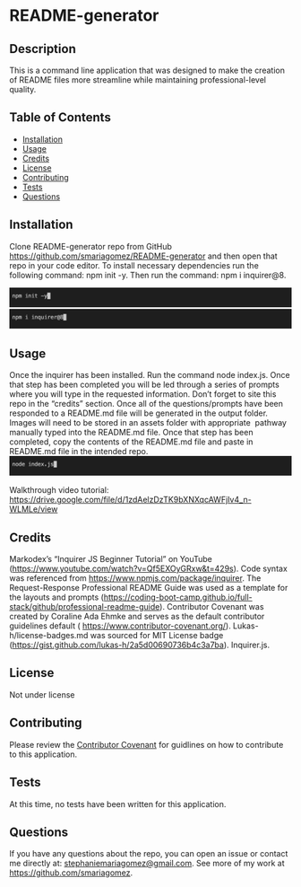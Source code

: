 # README-generator


  
  ## Description
  This is a command line application that was designed to make the creation of README files more streamline while maintaining professional-level quality.
  
  ## Table of Contents
  
  - [Installation](#installation)
  - [Usage](#usage)
  - [Credits](#credits)
  - [License](#license)
  - [Contributing](#contributing)
  - [Tests](#tests)
  - [Questions](#questions)
  
  ## Installation
  Clone README-generator repo from GitHub https://github.com/smariagomez/README-generator and then open that repo in your code editor. To install necessary dependencies run the following command: npm init -y. Then run the command: npm i inquirer@8.

<img src="./assets/screenshot1.jpg">
<img src="./assets/screenshot2.jpg">
  
  ## Usage
  Once the inquirer has been installed. Run the command node index.js. Once that step has been completed you will be led through a series of prompts where you will type in the requested information. Don’t forget to site this repo in the “credits” section. Once all of the questions/prompts have been responded to a README.md file will be generated in the output folder. Images will need to be stored in an assets folder with appropriate <img src> pathway manually typed into the README.md file. Once that step has been completed, copy the contents of the README.md file and paste in README.md file in the intended repo.
<img src="./assets/screenshot3.jpg">

  Walkthrough video tutorial: https://drive.google.com/file/d/1zdAelzDzTK9bXNXqcAWFjIv4_n-WLMLe/view
      
  ## Credits
  Markodex’s “Inquirer JS Beginner Tutorial” on YouTube  (https://www.youtube.com/watch?v=Qf5EXOyGRxw&t=429s).  Code syntax was referenced from https://www.npmjs.com/package/inquirer. The Request-Response Professional README Guide was used as a template for the layouts and prompts (https://coding-boot-camp.github.io/full-stack/github/professional-readme-guide). Contributor Covenant was created by Coraline Ada Ehmke and serves as the default contributor guidelines default ( https://www.contributor-covenant.org/). Lukas-h/license-badges.md was sourced for MIT License badge (https://gist.github.com/lukas-h/2a5d00690736b4c3a7ba). Inquirer.js.
  
  ## License

  Not under license
  
  ## Contributing
   Please review the [Contributor Covenant](https://www.contributor-covenant.org/) for guidlines on how to contribute to this application.
  
  ## Tests
  At this time, no tests have been written for this application.

  ## Questions

  If you have any questions about the repo, you can open an issue or contact me directly at: stephaniemariagomez@gmail.com. See more of my work at https://github.com/smariagomez.